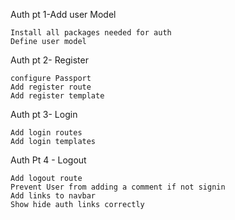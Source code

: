 Auth pt 1-Add user Model

    Install all packages needed for auth
    Define user model

Auth pt 2- Register

    configure Passport
    Add register route
    Add register template

Auth pt 3- Login

    Add login routes
    Add login templates

Auth Pt 4 - Logout

    Add logout route
    Prevent User from adding a comment if not signin
    Add links to navbar
    Show hide auth links correctly
